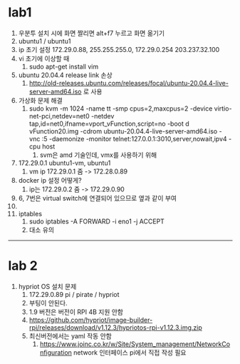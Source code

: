 # lab1
1. 우분투 설치 시에 화면 짤리면 alt+f7 누르고 화면 옮기기
2. ubuntu1 / ubuntu1
3. ip 초기 설정
	172.29.0.88, 255.255.255.0, 172.29.0.254
	203.237.32.100
3. vi 초기에 이상할 때
	1. sudo apt-get install vim
4. ubuntu 20.04.4 release link 손상
	1. http://old-releases.ubuntu.com/releases/focal/ubuntu-20.04.4-live-server-amd64.iso 로 사용
5. 가상화 문제 해결
	1. sudo kvm -m 1024 -name tt -smp cpus=2,maxcpus=2 -device virtio-net-pci,netdev=net0 -netdev tap,id=net0,ifname=vport_vFunction,script=no -boot d vFunction20.img -cdrom ubuntu-20.04.4-live-server-amd64.iso -vnc :5 -daemonize -monitor telnet:127.0.0.1:3010,server,nowait,ipv4 -cpu host
		1. svm은 amd 기술인데, vmx를 사용하기 위해
6. 172.29.0.1 ubuntu1-vm, ubuntu1
	1. vm ip 172.29.0.1 줌 -> 172.28.0.89
7. docker ip 설정 어떻게?
	1. ip는 172.29.0.2 줌 -> 172.29.0.90
8. 6, 7번은 virtual switch에 연결되어 있으므로 옆과 같이 부여
9. 
10. iptables
	1. sudo iptables -A FORWARD -i eno1 -j ACCEPT
	2. 대소 유의
***
# lab 2
1. hypriot OS 설치 문제
	1. 172.29.0.89 pi / pirate / hypriot
	2. 부팅이 안된다.
	3. 1.9 버전은 버전이 RPI 4B 지원 안함
	4. https://github.com/hypriot/image-builder-rpi/releases/download/v1.12.3/hypriotos-rpi-v1.12.3.img.zip
	5. 최신버전에서는 yaml 작동 안함
		1. https://www.joinc.co.kr/w/Site/System_management/NetworkConfiguration network 인터페이스 pi에서 직접 작성 필요